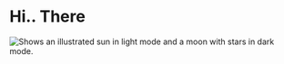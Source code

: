 <h1>Hi.. There </h1>
<picture>
<!--   <source media="(prefers-color-scheme: dark)" srcset="https://user-images.githubusercontent.com/25423296/163456776-7f95b81a-f1ed-45f7-b7ab-8fa810d529fa.png">
  <source media="(prefers-color-scheme: light)" srcset="https://user-images.githubusercontent.com/25423296/163456779-a8556205-d0a5-45e2-ac17-42d089e3c3f8.png"> -->
  <img alt="Shows an illustrated sun in light mode and a moon with stars in dark mode." src="https://cdn.analyticsvidhya.com/wp-content/uploads/2019/12/machine_learning_github.jpg">
</picture>
